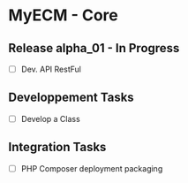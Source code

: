 # MyECM - Core

## Release alpha_01 - In Progress

* [ ] Dev. API RestFul

## Developpement Tasks

* [ ] Develop a Class

## Integration Tasks

* [ ] PHP Composer deployment packaging
